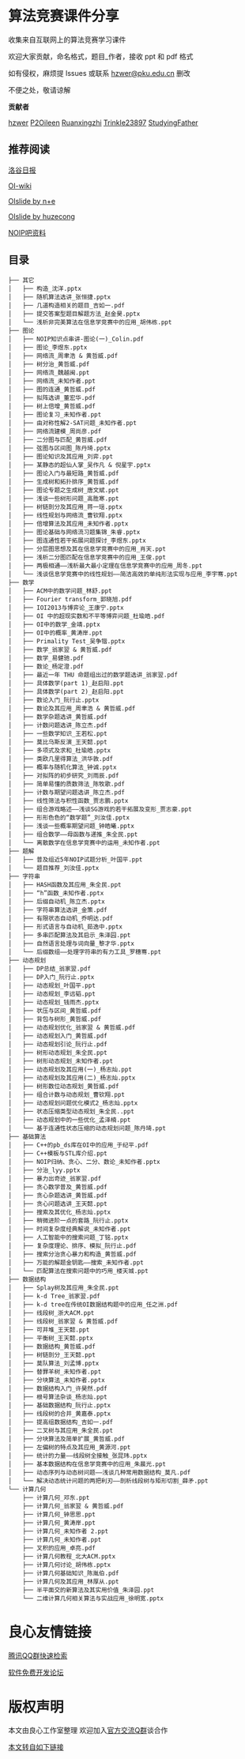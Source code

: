 # 算法竞赛课件分享

收集来自互联网上的算法竞赛学习课件

欢迎大家贡献，命名格式，题目_作者，接收 ppt 和 pdf 格式 

如有侵权，麻烦提 Issues 或联系 hzwer@pku.edu.cn 删改

不便之处，敬请谅解

**贡献者**

[hzwer](http://u.720life.cn/g/54145d0471d91890860f7f8463c0304678fc354ea043b397c110855fa029043b) [P2Oileen](http://u.720life.cn/g/54145d0471d91890860f7f8463c03046904519eb8ee1ba482efa0e58ff1e5e03) [Ruanxingzhi](http://u.720life.cn/g/54145d0471d91890860f7f8463c03046a806245c56070acc649706414d11f0e1) [Trinkle23897](http://u.720life.cn/g/54145d0471d91890860f7f8463c0304678c3c54585094d703e2d85d979d01ddd) [StudyingFather](http://u.720life.cn/g/54145d0471d91890860f7f8463c03046baf05898ea04c9b5f817580f90105cdbf03460bb8bd4885a46725b2bd7134c8a)

## 推荐阅读
[洛谷日报](http://u.720life.cn/g/16fd91f3eaabeed0d2076b61b30b3e30eb1e4755546bea4986945350f9f6b6a86f1a1572fc08fb72fa3091f3f1b28455)

[OI-wiki](http://u.720life.cn/g/54145d0471d91890860f7f8463c03046a4062e7385ea7b65829cab565ee362e6c1cf18fa3b653fb5f64d823e29c847f7)

[OIslide by n+e](http://u.720life.cn/g/54145d0471d91890860f7f8463c0304607242025db48360c512535939704b1da83c91cabaac6e168422a191dffd708bc)

[OIslide by huzecong](http://u.720life.cn/g/54145d0471d91890860f7f8463c0304691bbc4b388bd55546b6798b2b85af293e7097dbdb95455f6f22bbf0e7f593505)

[NOIP吧资料](http://u.720life.cn/g/7d17ac346ff0659d87be7b6fa5c8f817df1f2a90661c933a9298e01769b9f1e1260ca4928109bffec903430d7c9b65e5)

## 目录

    ├── 其它
    │   ├── 构造_沈洋.pptx
    │   ├── 随机算法选讲_张恒捷.pptx
    │   ├── 几道构造相关的题目_吉如一.pdf
    │   ├── 提交答案型题目解题方法_赵金昊.pptx
    │   └── 浅析非完美算法在信息学竞赛中的应用_胡伟栋.ppt
    ├── 图论
    │   ├── NOIP知识点串讲-图论(一)_Colin.pdf
    │   ├── 图论_李煜东.pptx
    │   ├── 网络流_周聿浩 & 黄哲威.pdf
    │   ├── 树分治_黄哲威.pdf
    │   ├── 网络流_魏越闽.ppt
    │   ├── 网络流_未知作者.ppt
    │   ├── 图的连通_黄哲威.pdf
    │   ├── 拟阵选讲_董宏华.pdf
    │   ├── 树上倍增_黄哲威.pdf
    │   ├── 图论复习_未知作者.ppt
    │   ├── 由对称性解2-SAT问题_未知作者.ppt
    │   ├── 网络流建模_周尚彦.pdf
    │   ├── 二分图与匹配_黄哲威.pdf
    │   ├── 弦图与区间图_陈丹琦.pptx
    │   ├── 图论知识及其应用_刘弈.ppt
    │   ├── 某静态的超仙人掌_吴作凡 & 倪星宇.pptx
    │   ├── 图论入门与最短路_黄哲威.pdf
    │   ├── 生成树和拓扑排序_黄哲威.pdf
    │   ├── 图论专题之生成树_唐文斌.ppt
    │   ├── 浅谈一些树形问题_高胜寒.ppt
    │   ├── 树链剖分及其应用_蒋一瑶.pptx
    │   ├── 线性规划与网络流_曹钦翔.pptx
    │   ├── 倍增算法及其应用_未知作者.pptx
    │   ├── 图论基础与网络流习题集锦_朱睿.pptx
    │   ├── 图连通性若干拓展问题探讨_李煜东.pptx
    │   ├── 分层图思想及其在信息学竞赛中的应用_肖天.ppt
    │   ├── 浅析二分图匹配在信息学竞赛中的应用_王俊.ppt
    │   ├── 两极相通——浅析最大最小定理在信息学竞赛中的应用_周冬.ppt
    │   └── 浅谈信息学竞赛中的线性规划——简洁高效的单纯形法实现与应用_李宇骞.ppt
    ├── 数学
    │   ├── ACM中的数学问题_林舒.ppt
    │   ├── Fourier transform_郭晓旭.pdf
    │   ├── IOI2013与博弈论_王康宁.pptx
    │   ├── OI 中的超现实数和不平等博弈问题_杜瑜皓.pdf
    │   ├── OI中的数学_金靖.pptx
    │   ├── OI中的概率_黄涛岸.ppt
    │   ├── Primality Test_吴争锴.pptx
    │   ├── 数学_翁家翌 & 黄哲威.pdf
    │   ├── 数学_易健驰.pdf
    │   ├── 数论_杨定澄.pdf
    │   ├── 最近一年 THU 命题组出过的数学题选讲_翁家翌.pdf
    │   ├── 具体数学(part 1)_赵启阳.ppt
    │   ├── 具体数学(part 2)_赵启阳.ppt
    │   ├── 数论入门_阮行止.pptx
    │   ├── 数论及其应用_周聿浩 & 黄哲威.pdf
    │   ├── 数学杂题选讲_黄哲威.pdf
    │   ├── 计数问题选讲_陈立杰.pdf
    │   ├── 一些数学知识_王若松.ppt
    │   ├── 莫比乌斯反演_王天懿.ppt
    │   ├── 多项式及求和_杜瑜皓.pptx
    │   ├── 类欧几里得算法_洪华敦.pdf
    │   ├── 概率与随机化算法_钟诚.pptx
    │   ├── 对拟阵的初步研究_刘雨辰.pdf
    │   ├── 简单易懂的质数筛法_陈牧歌.pdf
    │   ├── 计数与期望问题选讲_陈立杰.pdf
    │   ├── 线性筛法与积性函数_贾志鹏.pptx
    │   ├── 组合游戏略述——浅谈SG游戏的若干拓展及变形_贾志豪.ppt
    │   ├── 形形色色的“数学题”_刘汝佳.pptx
    │   ├── 浅谈一些概率期望问题_钟皓曦.pptx
    │   ├── 组合数学——母函数与递推_朱全民.ppt
    │   └── 离散数学在信息学竞赛中的运用_未知作者.ppt
    ├── 题解
    │   ├── 普及组近5年NOIP试题分析_叶国平.ppt
    │   └── 题目推荐_刘汝佳.pptx
    ├── 字符串
    │   ├── HASH函数及其应用_朱全民.ppt
    │   ├── “h”函数_未知作者.pptx
    │   ├── 后缀自动机_陈立杰.pptx
    │   ├── 字符串算法选讲_金策.pdf
    │   ├── 有限状态自动机_乔明达.pdf
    │   ├── 形式语言与自动机_茹逸中.pptx
    │   ├── 多串匹配算法及其启示_朱泽园.ppt
    │   ├── 自然语言处理与词向量_黎才华.pptx
    │   └── 后缀数组——处理字符串的有力工具_罗穗骞.ppt
    ├── 动态规划
    │   ├── DP总结_翁家翌.pdf
    │   ├── DP入门_阮行止.pptx
    │   ├── 动态规划_叶国平.ppt
    │   ├── 动态规划_李远韬.ppt
    │   ├── 动态规划_钱雨杰.pptx
    │   ├── 状压与区间_黄哲威.pdf
    │   ├── 背包与树形_黄哲威.pdf
    │   ├── 动态规划优化_翁家翌 & 黄哲威.pdf
    │   ├── 动态规划入门_黄哲威.pdf
    │   ├── 动态规划引论_阮行止.pdf
    │   ├── 树形动态规划_朱全民.ppt
    │   ├── 树形动态规划_未知作者.ppt
    │   ├── 动态规划及其应用(一)_杨志灿.ppt
    │   ├── 动态规划及其应用(二)_杨志灿.pptx
    │   ├── 树形数位动态规划_黄哲威.pdf
    │   ├── 组合计数与动态规划_曹钦翔.ppt
    │   ├── 动态规划问题优化模式2_杨志灿.pptx
    │   ├── 状态压缩类型动态规划_朱全民..ppt
    │   ├── 动态规划中的一些优化_孟泽楠.ppt
    │   └── 基于连通性状态压缩的动态规划问题_陈丹琦.ppt
    ├── 基础算法
    │   ├── C++的pb_ds库在OI中的应用_于纪平.pdf
    │   ├── C++模板与STL库介绍.ppt
    │   ├── NOIP归纳、贪心、二分、数论_未知作者.pptx
    │   ├── 分治_lyy.pptx
    │   ├── 暴力出奇迹_翁家翌.pdf
    │   ├── 贪心数学普及_黄哲威.pdf
    │   ├── 贪心杂题选讲_黄哲威.pdf
    │   ├── 贪心问题选讲_王天懿.ppt
    │   ├── 搜索及其优化_杨志灿.pptx
    │   ├── 稍微进阶一点的套路_阮行止.pptx
    │   ├── 时间复杂度经典解说_未知作者.ppt
    │   ├── 人工智能中的搜索问题_丁铭.pptx
    │   ├── 复杂度理论、排序、模拟_阮行止.pdf
    │   ├── 搜索分治贪⼼暴⼒和构造_黄哲威.pdf
    │   ├── 万能的解题金钥匙——搜索_未知作者.ppt
    │   └── 匹配算法在搜索问题中的巧用_楼天城.ppt
    ├── 数据结构
    │   ├── Splay树及其应用_朱全民.ppt
    │   ├── k-d Tree_翁家翌.pdf
    │   ├── k-d tree在传统OI数据结构题中的应用_任之洲.pdf
    │   ├── 线段树_浙大ACM.ppt
    │   ├── 线段树_翁家翌 & 黄哲威.pdf
    │   ├── 可并堆_王天懿.ppt
    │   ├── 平衡树_王天懿.pptx
    │   ├── 数据结构_黄哲威.pdf
    │   ├── 树链剖分_王天懿.ppt
    │   ├── 莫队算法_刘孟博.pptx
    │   ├── 替罪羊树_未知作者.ppt
    │   ├── 分块算法_未知作者.pptx
    │   ├── 数据结构入门_许昊然.pdf
    │   ├── 根号算法杂谈_杨志灿.ppt
    │   ├── 基础数据结构_阮行止.pptx
    │   ├── 线段树的合并_黄嘉泰.pptx
    │   ├── 提高组数据结构_吉如一.pdf
    │   ├── 二叉树与其应用_朱全民.ppt
    │   ├── 分块算法及简单扩展_黄哲威.pdf
    │   ├── 左偏树的特点及其应用_黄源河.ppt
    │   ├── 统计的力量——线段树全接触_张昆玮.pptx
    │   ├── 基本数据结构在信息学竞赛中的应用_朱晨光.ppt
    │   ├── 动态序列与动态树问题——浅谈几种常用数据结构_莫凡.pdf
    │   └── 解决动态统计问题的两把利刃——剖析线段树与矩形切割_薛矛.ppt
    └── 计算几何
        ├── 计算几何_邓东.ppt
        ├── 计算几何_翁家翌 & 黄哲威.pdf
        ├── 计算几何_钟思思.ppt
        ├── 计算几何_黄涛岸.ppt
        ├── 计算几何_未知作者 2.ppt
        ├── 计算几何_未知作者.ppt
        ├── 叉积的应用_卓亮.pdf
        ├── 计算几何教程_北大ACM.pptx
        ├── 计算几何讨论_胡伟栋.pptx
        ├── 计算几何基础知识_陈胤伯.pdf
        ├── 计算几何及其应用_林厚从.ppt
        ├── 半平面交的新算法及其实用价值_朱泽园.ppt
        └── 二维计算几何相关算法与实战应用_徐明宽.pptx





 # 良心友情链接

[腾讯QQ群快速检索](http://u.720life.cn/s/8cf73f7c)

[软件免费开发论坛](http://u.720life.cn/s/bbb01dc0)

# 版权声明 

本文由良心工作室整理 欢迎加入[官方交流Q群](https://u.720life.cn/s/f2316816)谈合作

[本文转自如下链接](http://u.720life.cn/g/2e71d0f0a5c601172267ba20d3a43c6ec9841e1fbe3b7efb8ec04f56ae4c95358edfc887599387372c933da3bea52aa1f42959907d257f8c48781d318e328b70)